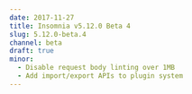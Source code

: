 ```yaml
---
date: 2017-11-27
title: Insomnia v5.12.0 Beta 4
slug: 5.12.0-beta.4
channel: beta
draft: true
minor:
  - Disable request body linting over 1MB
  - Add import/export APIs to plugin system
---
```

